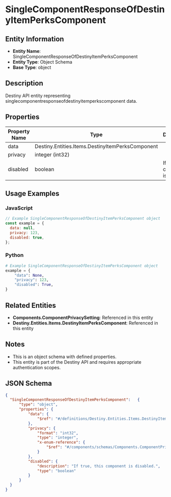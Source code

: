 # SingleComponentResponseOfDestinyItemPerksComponent

## Entity Information
- **Entity Name**: SingleComponentResponseOfDestinyItemPerksComponent
- **Entity Type**: Object Schema
- **Base Type**: object

## Description
Destiny API entity representing singlecomponentresponseofdestinyitemperkscomponent data.

## Properties

| Property Name | Type | Description | Required |
|---------------|------|-------------|----------|
| data | Destiny.Entities.Items.DestinyItemPerksComponent |  | No |
| privacy | integer (int32) |  | No |
| disabled | boolean | If true, this component is disabled. | No |

## Usage Examples

### JavaScript
```javascript
// Example SingleComponentResponseOfDestinyItemPerksComponent object
const example = {
  data: null,
  privacy: 123,
  disabled: true,
};
```

### Python
```python
# Example SingleComponentResponseOfDestinyItemPerksComponent object
example = {
    "data": None,
    "privacy": 123,
    "disabled": True,
}
```

## Related Entities
- **Components.ComponentPrivacySetting**: Referenced in this entity
- **Destiny.Entities.Items.DestinyItemPerksComponent**: Referenced in this entity

## Notes
- This is an object schema with defined properties.
- This entity is part of the Destiny API and requires appropriate authentication scopes.

## JSON Schema
```json
{
  "SingleComponentResponseOfDestinyItemPerksComponent":   {
      "type": "object",
      "properties": {
          "data": {
              "$ref": "#/definitions/Destiny.Entities.Items.DestinyItemPerksComponent"
          },
          "privacy": {
              "format": "int32",
              "type": "integer",
              "x-enum-reference": {
                  "$ref": "#/components/schemas/Components.ComponentPrivacySetting"
              }
          },
          "disabled": {
              "description": "If true, this component is disabled.",
              "type": "boolean"
          }
      }
  }
}
```
